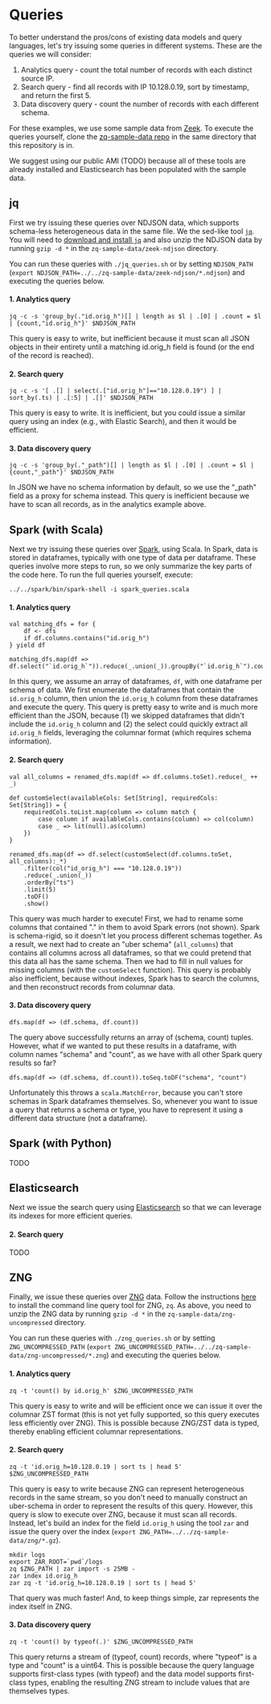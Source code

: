 # Queries
To better understand the pros/cons of existing data models and query languages, let's try issuing some queries in different systems. These are the queries we will consider:

1. Analytics query - count the total number of records with each distinct source IP.
2. Search query - find all records with IP 10.128.0.19, sort by timestamp, and return the first 5.
3. Data discovery query - count the number of records with each different schema.

For these examples, we use some sample data from [Zeek](https://zeek.org/). To execute the queries yourself, clone the [zq-sample-data repo](https://github.com/brimsec/zq-sample-data) in the same directory that this repository is in.

We suggest using our public AMI (TODO) because all of these tools are already installed and Elasticsearch has been populated with the sample data.


## jq

First we try issuing these queries over NDJSON data, which supports schema-less heterogeneous data in the same file. We the sed-like tool [`jq`](https://stedolan.github.io/jq/). You will need to [download and install `jq`](https://stedolan.github.io/jq/download/) and also unzip the NDJSON data by running `gzip -d *` in the `zq-sample-data/zeek-ndjson` directory.

You can run these queries with `./jq_queries.sh` or by setting `NDJSON_PATH` (`export NDJSON_PATH=../../zq-sample-data/zeek-ndjson/*.ndjson`) and executing the queries below.

#### 1. Analytics query

`jq -c -s 'group_by(."id.orig_h")[] | length as $l | .[0] | .count = $l | {count,"id.orig_h"}' $NDJSON_PATH`

This query is easy to write, but inefficient because it must scan all JSON objects in their entirety until a matching id.orig_h field is found (or the end of the record is reached).


#### 2. Search query

`jq -c -s '[ .[] | select(.["id.orig_h"]=="10.128.0.19") ] | sort_by(.ts) | .[:5] | .[]' $NDJSON_PATH`

This query is easy to write. It is inefficient, but you could issue a similar query using an index (e.g., with Elastic Search), and then it would be efficient.


#### 3. Data discovery query

`jq -c -s 'group_by(."_path")[] | length as $l | .[0] | .count = $l | {count,"_path"}' $NDJSON_PATH`

In JSON we have no schema information by default, so we use the "_path" field as a proxy for schema instead. This query is inefficient because we have to scan all records, as in the analytics example above.


## Spark (with Scala)

Next we try issuing these queries over [Spark](https://spark.apache.org/), using Scala. In Spark, data is stored in dataframes, typically with one type of data per dataframe. These queries involve more steps to run, so we only summarize the key parts of the code here. To run the full queries yourself, execute:

`../../spark/bin/spark-shell -i spark_queries.scala`

#### 1. Analytics query

```
val matching_dfs = for {
    df <- dfs
    if df.columns.contains("id.orig_h")
} yield df

matching_dfs.map(df => df.select("`id.orig_h`")).reduce(_.union(_)).groupBy("`id.orig_h`").count().show()
```
In this query, we assume an array of dataframes, `df`, with one dataframe per schema of data. We first enumerate the dataframes that contain the `id.orig_h` column, then union the `id.orig_h` column from these dataframes and execute the query. This query is pretty easy to write and is much more efficient than the JSON, because (1) we skipped dataframes that didn't include the `id.orig_h` column and (2) the select could quickly extract all `id.orig_h` fields, leveraging the columnar format (which requires schema information).

#### 2. Search query

```
val all_columns = renamed_dfs.map(df => df.columns.toSet).reduce(_ ++ _)

def customSelect(availableCols: Set[String], requiredCols: Set[String]) = {
    requiredCols.toList.map(column => column match {
        case column if availableCols.contains(column) => col(column)
        case _ => lit(null).as(column)
    })
}

renamed_dfs.map(df => df.select(customSelect(df.columns.toSet, all_columns):_*)
    .filter(col("id_orig_h") === "10.128.0.19"))
    .reduce(_.union(_))
    .orderBy("ts")
    .limit(5)
    .toDF()
    .show()
```
This query was much harder to execute! First, we had to rename some columns that contained "." in them to avoid Spark errors (not shown). Spark is schema-rigid, so it doesn't let you process different schemas together. As a result, we next had to create an "uber schema" (`all_columns`) that contains all columns across all dataframes, so that we could pretend that this data all has the same schema. Then we had to fill in null values for missing columns (with the `customSelect` function). This query is probably also inefficient, because without indexes, Spark has to search the columns, and then reconstruct records from columnar data.


#### 3. Data discovery query

`dfs.map(df => (df.schema, df.count))`

The query above successfully returns an array of (schema, count) tuples. However, what if we wanted to put these results in a dataframe, with column names "schema" and "count", as we have with all other Spark query results so far?

`dfs.map(df => (df.schema, df.count)).toSeq.toDF("schema", "count")`

Unfortunately this throws a `scala.MatchError`, because you can't store schemas in Spark dataframes themselves. So, whenever you want to issue a query that returns a schema or type, you have to represent it using a different data structure (not a dataframe).


## Spark (with Python)

TODO


## Elasticsearch

Next we issue the search query using [Elasticsearch](https://www.elastic.co/) so that we can leverage its indexes for more efficient queries.

#### 2. Search query

TODO


## ZNG
Finally, we issue these queries over [ZNG](https://github.com/brimsec/zq/blob/master/zng/docs/spec.md) data. Follow the instructions [here](https://github.com/brimsec/zq) to install the command line query tool for ZNG, `zq`. As above, you need to unzip the ZNG data by running `gzip -d *` in the `zq-sample-data/zng-uncompressed` directory.

You can run these queries with `./zng_queries.sh` or by setting `ZNG_UNCOMPRESSED_PATH` (`export ZNG_UNCOMPRESSED_PATH=../../zq-sample-data/zng-uncompressed/*.zng`) and executing the queries below.

#### 1. Analytics query

`zq -t 'count() by id.orig_h' $ZNG_UNCOMPRESSED_PATH`

This query is easy to write and will be efficient once we can issue it over the columnar ZST format (this is not yet fully supported, so this query executes less efficiently over ZNG). This is possible because ZNG/ZST data is typed, thereby enabling efficient columnar representations.


#### 2. Search query

`zq -t 'id.orig_h=10.128.0.19 | sort ts | head 5' $ZNG_UNCOMPRESSED_PATH`

This query is easy to write because ZNG can represent heterogeneous records in the same stream, so you don't need to manually construct an uber-schema in order to represent the results of this query. However, this query is slow to execute over ZNG, because it must scan all records. Instead, let's build an index for the field `id.orig_h` using the tool `zar` and issue the query over the index (`export ZNG_PATH=../../zq-sample-data/zng/*.gz`).

```
mkdir logs
export ZAR_ROOT=`pwd`/logs
zq $ZNG_PATH | zar import -s 25MB -
zar index id.orig_h
zar zq -t 'id.orig_h=10.128.0.19 | sort ts | head 5'
```
That query was much faster! And, to keep things simple, zar represents the index itself in ZNG.


#### 3. Data discovery query

`zq -t 'count() by typeof(.)' $ZNG_UNCOMPRESSED_PATH`

This query returns a stream of (typeof, count) records, where "typeof" is a type and "count" is a uint64. This is possible because the query language supports first-class types (with typeof) and the data model supports first-class types, enabling the resulting ZNG stream to include values that are themselves types.
